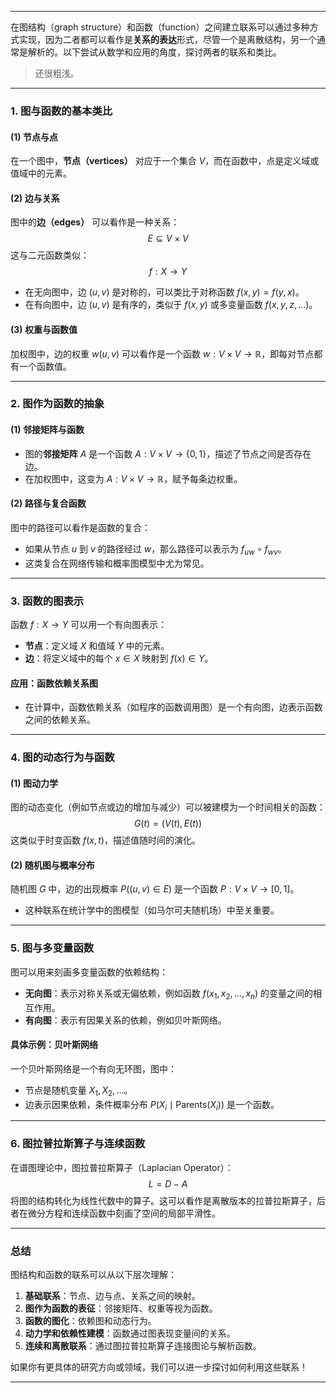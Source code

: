 
---

在图结构（graph structure）和函数（function）之间建立联系可以通过多种方式实现，因为二者都可以看作是**关系的表达**形式，尽管一个是离散结构，另一个通常是解析的。以下尝试从数学和应用的角度，探讨两者的联系和类比。

> 还很粗浅。

---

### **1. 图与函数的基本类比**

#### **(1) 节点与点**
在一个图中，**节点（vertices）** 对应于一个集合 $V$，而在函数中，点是定义域或值域中的元素。

#### **(2) 边与关系**
图中的**边（edges）** 可以看作是一种关系：  
$$
E \subseteq V \times V
$$
这与二元函数类似：  
$$
f: X \to Y
$$
- 在无向图中，边 $(u, v)$ 是对称的，可以类比于对称函数 $f(x, y) = f(y, x)$。
- 在有向图中，边 $(u, v)$ 是有序的，类似于 $f(x, y)$ 或多变量函数 $f(x, y, z, \dots)$。

#### **(3) 权重与函数值**
加权图中，边的权重 $w(u, v)$ 可以看作是一个函数 $w: V \times V \to \mathbb{R}$，即每对节点都有一个函数值。

---

### **2. 图作为函数的抽象**

#### **(1) 邻接矩阵与函数**
- 图的**邻接矩阵** $A$ 是一个函数 $A: V \times V \to \{0, 1\}$，描述了节点之间是否存在边。  
- 在加权图中，这变为 $A: V \times V \to \mathbb{R}$，赋予每条边权重。

#### **(2) 路径与复合函数**
图中的路径可以看作是函数的复合：  
- 如果从节点 $u$ 到 $v$ 的路径经过 $w$，那么路径可以表示为 $f_{uw} \circ f_{wv}$。
- 这类复合在网络传输和概率图模型中尤为常见。

---

### **3. 函数的图表示**

函数 $f: X \to Y$ 可以用一个有向图表示：
- **节点**：定义域 $X$ 和值域 $Y$ 中的元素。
- **边**：将定义域中的每个 $x \in X$ 映射到 $f(x) \in Y$。

#### **应用：函数依赖关系图**
- 在计算中，函数依赖关系（如程序的函数调用图）是一个有向图，边表示函数之间的依赖关系。

---

### **4. 图的动态行为与函数**

#### **(1) 图动力学**
图的动态变化（例如节点或边的增加与减少）可以被建模为一个时间相关的函数：
$$
G(t) = (V(t), E(t))
$$
这类似于时变函数 $f(x, t)$，描述值随时间的演化。

#### **(2) 随机图与概率分布**
随机图 $G$ 中，边的出现概率 $P((u, v) \in E)$ 是一个函数 $P: V \times V \to [0, 1]$。  
- 这种联系在统计学中的图模型（如马尔可夫随机场）中至关重要。

---

### **5. 图与多变量函数**

图可以用来刻画多变量函数的依赖结构：
- **无向图**：表示对称关系或无偏依赖，例如函数 $f(x_1, x_2, \dots, x_n)$ 的变量之间的相互作用。
- **有向图**：表示有因果关系的依赖，例如贝叶斯网络。

#### **具体示例：贝叶斯网络**
一个贝叶斯网络是一个有向无环图，图中：
- 节点是随机变量 $X_1, X_2, \dots$。
- 边表示因果依赖，条件概率分布 $P(X_i \mid \text{Parents}(X_i))$ 是一个函数。

---

### **6. 图拉普拉斯算子与连续函数**
在谱图理论中，图拉普拉斯算子（Laplacian Operator）：
$$
L = D - A
$$
将图的结构转化为线性代数中的算子。这可以看作是离散版本的拉普拉斯算子，后者在微分方程和连续函数中刻画了空间的局部平滑性。

---

### **总结**
图结构和函数的联系可以从以下层次理解：
1. **基础联系**：节点、边与点、关系之间的映射。
2. **图作为函数的表征**：邻接矩阵、权重等视为函数。
3. **函数的图化**：依赖图和动态行为。
4. **动力学和依赖性建模**：函数通过图表现变量间的关系。
5. **连续和离散联系**：通过图拉普拉斯算子连接图论与解析函数。

如果你有更具体的研究方向或领域，我们可以进一步探讨如何利用这些联系！

---




